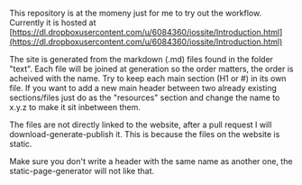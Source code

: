 This repository is at the momeny just for me to try out the workflow. Currently it is hosted at [https://dl.dropboxusercontent.com/u/6084360/iossite/Introduction.html](https://dl.dropboxusercontent.com/u/6084360/iossite/Introduction.html)

The site is generated from the markdown (.md) files found in the folder "text". Each file will be joined at generation so the order matters, the order is acheived with the name. Try to keep each main section (H1 or \#) in its own file. If you want to add a new main header between two already existing sections/files just do as the "resources" section and change the name to x.y.z to make it sit inbetween them.

The files are not directly linked to the website, after a pull request I will download-generate-publish it. This is because the files on the website is static.

Make sure you don't write a header with the same name as another one, the static-page-generator will not like that.